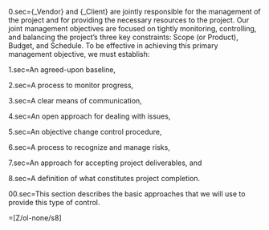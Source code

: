 0.sec={_Vendor} and {_Client} are jointly responsible for the management of the project and for providing the necessary resources to the project. Our joint management objectives are focused on tightly monitoring, controlling, and balancing the project’s three key constraints: Scope (or Product), Budget, and Schedule. To be effective in achieving this primary management objective, we must establish:

1.sec=An agreed-upon baseline,

2.sec=A process to monitor progress,

3.sec=A clear means of communication,

4.sec=An open approach for dealing with issues,

5.sec=An objective change control procedure,

6.sec=A process to recognize and manage risks,

7.sec=An approach for accepting project deliverables, and

8.sec=A definition of what constitutes project completion.

00.sec=This section describes the basic approaches that we will use to provide this type of control.

=[Z/ol-none/s8]